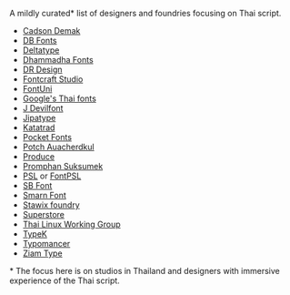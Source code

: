 A mildly curated\* list of designers and foundries focusing on Thai script. 

 - [Cadson Demak](https://fonts.cadsondemak.com/)
 - [DB Fonts](https://www.dbfont.biz/fontsample.php)
 - [Deltatype](https://deltaty.pe/fonts/)
 - [Dhammadha Fonts](https://www.dhammadha.com/fonts)
 - [DR Design](https://www.facebook.com/DRdesignfreelancer/photos)
 - [Fontcraft Studio](https://www.fontcraftstudio.com/)
 - [FontUni](https://fontuni.com/)
 - [Google's Thai fonts](https://fonts.google.com/?subset=thai&noto.script=Thai)
 - [J Devilfont](https://www.devilfont.com/home)
 - [Jipatype](https://www.jipatype.com/home)
 - [Katatrad](https://www.katatrad.com/thai-font/)
 - [Pocket Fonts](https://pocketfonts.com/)
 - [Potch Auacherdkul](https://potch.xyz/)
 - [Produce](www.producebkk.com)
 - [Promphan Suksumek](https://boom-promphans.com/)
 - [PSL](http://www.fontpsl.com/webpage/myfont/index.php) or [FontPSL](http://www.psl.mundesigns.com/)
 - [SB Font](https://www.facebook.com/sbfont/photos)
 - [Smarn Font](https://smarnfont.net/)
 - [Stawix foundry](https://stawix.com/font/)
 - [Superstore](http://www.superstorefont.com/)
 - [Thai Linux Working Group](https://linux.thai.net/projects/fonts-tlwg)
 - [TypeK](https://www.facebook.com/TypekFoundry/)
 - [Typomancer](https://typomancer.com/)
 - [Ziam Type](https://www.facebook.com/Ziamtype)

\* The focus here is on studios in Thailand and designers with immersive experience of the Thai script.
